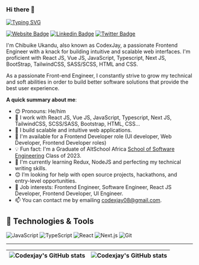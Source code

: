 ### Hi there 👋

[![Typing SVG](https://readme-typing-svg.herokuapp.com/?lines=Welcome+to+CodexJay's+Github+page;I'm+a+Frontend+Engineer)](https://git.io/typing-svg)

[![Website Badge](https://img.shields.io/badge/-codexjay.vercel.app-000000?style=for-the-badge&logo=Google-Chrome&logoColor=white&link=https://codexjay.vercel.app)](https://codexjay.vercel.app) [![Linkedin Badge](https://img.shields.io/badge/-Chibuike~Ukandu-blue?style=for-the-badge&logo=Linkedin&logoColor=white&link=https://www.linkedin.com/in/chibuike-ukandu-8385401b0/)](https://www.linkedin.com/in/chibuike-ukandu-8385401b0/) [![Twitter Badge](https://img.shields.io/badge/-@Chibuike035-1ca0f1?style=for-the-badge&logo=twitter&logoColor=white&link=https://twitter.com/Chibuike035)](https://twitter.com/Chibuike035)


I'm Chibuike Ukandu, also known as CodexJay, a passionate Frontend Engineer with a knack for building intuitive and scalable web interfaces. I'm proficient with React JS, Vue JS, JavaScript, Typescript, Next JS, BootStrap, TailwindCSS, SASS/SCSS, HTML and CSS.

As a passionate Front-end Engineer, I constantly strive to grow my technical and soft abilities in order to build better software solutions that provide the best user experience.

**A quick summary about me**:

- 😊 Pronouns: He/him
- 🔭 I work with React JS, Vue JS, JavaScript, Typescript, Next JS, TailwindCSS, SCSS/SASS, Bootstrap, HTML, CSS...
- 🔭 I build scalable and intuitive web applications.
- 💼 I'm available for a Frontend Developer role (UI developer, Web Developer, Frontend Developer roles)
- 💡 Fun fact: I'm a Graduate of AltSchool Africa [School of Software Engineering](https://altschoolafrica.com/schools/engineering) Class of 2023.
- 🌱 I'm currently learning Redux, NodeJS and perfecting my technical writing skills.
- 😊 I’m looking for help with open source projects, hackathons, and entry-level opportunities.
- 💼 Job interests:  Frontend Engineer, Software Engineer, React JS Developer, Frontend Developer, UI Engineer. 
- 📫 You can contact me by emailing codexjay08@gmail.com.


## 🔧 Technologies & Tools

![JavaScript](https://img.shields.io/badge/-JavaScript-333333?style=flat&logo=javascript)
![TypeScript](https://img.shields.io/badge/-TypeScript-333333?style=flat&logo=typescript)
![React](https://img.shields.io/badge/-React-333333?style=flat&logo=react)
![Next.js](https://img.shields.io/badge/-Next.js-333333?style=flat&logo=next.js)
![Git](https://img.shields.io/badge/-Git-333333?style=flat&logo=git)

---


| <img align="center" src="https://github-readme-stats.vercel.app/api?username=Jay035&show_icons=true&include_all_commits=true&hide_border=true&theme=dark" alt="Codexjay's GitHub stats" /> | <img align="center" src="https://github-readme-stats.vercel.app/api/top-langs/?username=Jay035&langs_count=8&layout=compact&hide_border=true&theme=dark" alt="Codexjay's GitHub stats" /> |
| ------------- | ------------- |

<!--
**Jay035/Jay035** is a ✨ _special_ ✨ repository because its `README.md` (this file) appears on your GitHub profile.


I am a self-taught Front-end Developer with expertise in creating responsive, scalable and intuitive interfaces using industry best practices. 

Here are some ideas to get you started:

- 🔭 I’m currently working on ...
- 🌱 I’m currently learning ...
- 👯 I’m looking to collaborate on ...
- 🤔 I’m looking for help with ...
- 💬 Ask me about ...
- 📫 How to reach me: ...
- 😄 Pronouns: ...
- ⚡ Fun fact: ...
-->


